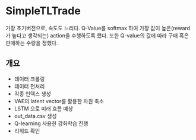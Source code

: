 # SimpleTLTrade
가장 초기버전으로, 속도도 느리다.
Q-Value를 softmax 하여 가장 값이 높은(reward가 높다고 생각되는) action을 수행하도록 했다.
또한 Q-value의 값에 따라 구매 혹은 판매하는 수량을 정했다.

## 개요
+ 데이터 크롤링
+ 데이터 전처리
+ 각종 인덱스 생성
+ VAE의 latent vector를 활용한 차원 축소
+ LSTM 으로 미래 흐름 예상
+ out_data.csv 생성
+ Q-learning 사용한 강화학습 진행
+ 리워드 확인
  